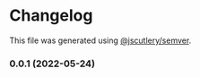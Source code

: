 # Changelog

This file was generated using [@jscutlery/semver](https://github.com/jscutlery/semver).

### 0.0.1 (2022-05-24)
